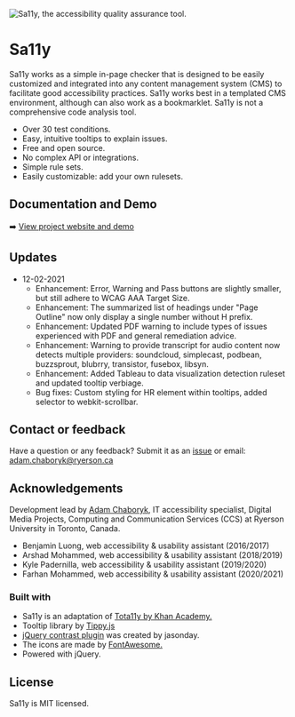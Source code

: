 ![Sa11y, the accessibility quality assurance tool.](https://raw.githubusercontent.com/ryersondmp/sa11y/master/docs/assets/github-banner.png)

# Sa11y
Sa11y works as a simple in-page checker that is designed to be easily customized and integrated into any content management system (CMS) to facilitate good accessibility practices. Sa11y works best in a templated CMS environment, although can also work as a bookmarklet. Sa11y is not a comprehensive code analysis tool.
- Over 30 test conditions.
- Easy, intuitive tooltips to explain issues.
- Free and open source.
- No complex API or integrations.
- Simple rule sets.
- Easily customizable: add your own rulesets.

## Documentation and Demo
:arrow_right: [View project website and demo](https://ryersondmp.github.io/sa11y/)

## Updates
* 12-02-2021
    * Enhancement: Error, Warning and Pass buttons are slightly smaller, but still adhere to WCAG AAA Target Size.
    * Enhancement: The summarized list of headings under "Page Outline" now only display a single number without H prefix.
    * Enhancement: Updated PDF warning to include types of issues experienced with PDF and general remediation advice.
    * Enhancement: Warning to provide transcript for audio content now detects multiple providers: soundcloud, simplecast, podbean, buzzsprout, blubrry, transistor, fusebox, libsyn.
    * Enhancement: Added Tableau to data visualization detection ruleset and updated tooltip verbiage.
    * Bug fixes: Custom styling for HR element within tooltips, added selector to webkit-scrollbar.

## Contact or feedback
Have a question or any feedback? Submit it as an [issue](https://github.com/ryersondmp/sa11y/issues) or email: adam.chaboryk@ryerson.ca

## Acknowledgements
Development lead by [Adam Chaboryk](https://github.com/adamchaboryk), IT accessibility specialist, Digital Media Projects, Computing and Communication Services (CCS) at Ryerson University in Toronto, Canada.

- Benjamin Luong, web accessibility & usability assistant (2016/2017)
- Arshad Mohammed, web accessibility & usability assistant (2018/2019)
- Kyle Padernilla, web accessibility & usability assistant (2019/2020)
- Farhan Mohammed, web accessibility & usability assistant (2020/2021)

### Built with
- Sa11y is an adaptation of [Tota11y by Khan Academy.](https://github.com/Khan/tota11y)
- Tooltip library by [Tippy.js](https://github.com/atomiks/tippyjs)
- [jQuery contrast plugin](https://github.com/jasonday/color-contrast) was created by jasonday.
- The icons are made by [FontAwesome.](https://github.com/FortAwesome/Font-Awesome)
- Powered with jQuery.

## License
Sa11y is MIT licensed.
